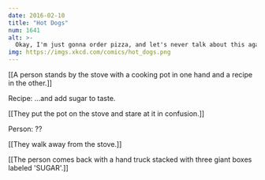 ```yaml
---
date: 2016-02-10
title: "Hot Dogs"
num: 1641
alt: >-
  Okay, I'm just gonna order pizza, and let's never talk about this again.
img: https://imgs.xkcd.com/comics/hot_dogs.png
---
```

[[A person stands by the stove with a cooking pot in one hand and a recipe in the other.]]

Recipe: ...and add sugar to taste.

[[They put the pot on the stove and stare at it in confusion.]]

Person: ??

[[They walk away from the stove.]]

[[The person comes back with a hand truck stacked with three giant boxes labeled 'SUGAR'.]]


